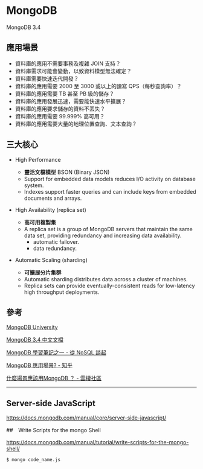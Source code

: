 # MongoDB

MongoDB 3.4

## 應用場景

* 資料庫的應用不需要事務及複雜 JOIN 支持？
* 資料庫需求可能會變動，以致資料模型無法確定？
* 資料庫需要快速迭代開發？
* 資料庫的應用需要 2000 至 3000 或以上的讀寫 QPS（每秒查詢率）？
* 資料庫的應用需要 TB 甚至 PB 級的儲存？
* 資料庫的應用發展迅速，需要能快速水平擴展？
* 資料庫的應用要求儲存的資料不丟失？
* 資料庫的應用需要 99.999% 高可用？
* 資料庫的應用需要大量的地理位置查詢、文本查詢？

## 三大核心

* High Performance
    * **靈活文檔模型** BSON (Binary JSON)
    * Support for embedded data models reduces I/O activity on database system.
    * Indexes support faster queries and can include keys from embedded documents and arrays.

* High Availability (replica set)
    * **高可用複製集**
    * A replica set is a group of MongoDB servers that maintain the same data set, providing redundancy and increasing data availability.
        * automatic failover.
        * data redundancy.

* Automatic Scaling (sharding)
    * **可擴展分片集群**
    * Automatic sharding distributes data across a cluster of machines.
    * Replica sets can provide eventually-consistent reads for low-latency high throughput deployments.

## 參考

[MongoDB University](https://university.mongodb.com/)

[MongoDB 3.4 中文文檔](http://docs.mongoing.com/)

[MongoDB 學習筆記之一 - 從 NoSQL 談起](http://garyliutw.blogspot.tw/2014/05/mongodb-nosql.html)

[MongoDB 應用場景? - 知乎](https://www.zhihu.com/question/32071167)

[什麼場景應該用MongoDB ？ - 雲棲社區](https://yq.aliyun.com/articles/64352?spm=5176.8091938.0.0.oAHbxp)




---

## Server-side JavaScript

https://docs.mongodb.com/manual/core/server-side-javascript/


##　Write Scripts for the mongo Shell

https://docs.mongodb.com/manual/tutorial/write-scripts-for-the-mongo-shell/

```
$ mongo code_name.js
```

